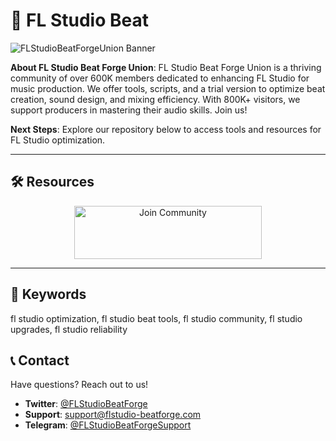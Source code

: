# 🎵 FL Studio Beat 

 
![FLStudioBeatForgeUnion Banner](https://i.ytimg.com/vi/F1ysXhTewXo/maxresdefault.jpg)

**About FL Studio Beat Forge Union**: FL Studio Beat Forge Union is a thriving community of over 600K members dedicated to enhancing FL Studio for music production. We offer tools, scripts, and a trial version to optimize beat creation, sound design, and mixing efficiency. With 800K+ visitors, we support producers in mastering their audio skills. Join us!

**Next Steps**: Explore our repository below to access tools and resources for FL Studio optimization.

---

## 🛠 Resources
 
 <div align="center">
  <a href="https://github.com/FL-Studio-Beat-Forge-Union/FL-Studio-Beat-Forge-Pack" target="_blank">
    <img src="https://img.shields.io/badge/Join-Community-3498db" alt="Join Community" width="300" height="85" style="border:none;">
  </a>
</div>

---

## 🔑 Keywords

fl studio optimization, fl studio beat tools, fl studio community, fl studio upgrades, fl studio reliability

## 📞 Contact

Have questions? Reach out to us!  
- **Twitter**: [@FLStudioBeatForge](https://twitter.com/FLStudioBeatForge)  
- **Support**: [support@flstudio-beatforge.com](mailto:support@flstudio-beatforge.com)  
- **Telegram**: [@FLStudioBeatForgeSupport](https://t.me/FLStudioBeatForgeSupport)  
